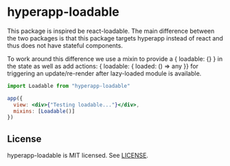 # hyperapp-loadable
This package is inspired be react-loadable.  The main difference between the two packages is that this package targets hyperapp instead of react and thus does not have stateful components.

To work around this difference we use a mixin to provide a { loadable: {} } in the state as well as add actions: { loadable: { loaded: () => any }} for triggering an update/re-render after lazy-loaded module is available.

```jsx
import Loadable from "hyperapp-loadable"

app({
  view: <div>{"Testing loadable..."}</div>,
  mixins: [Loadable()]
})
```

## License

hyperapp-loadable is MIT licensed. See [LICENSE](LICENSE.md).

